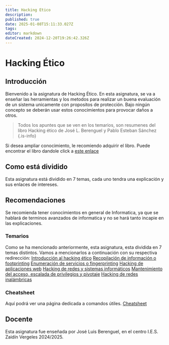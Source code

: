 ```yaml
---
title: Hacking Etico
description: 
published: true
date: 2025-01-08T15:11:33.027Z
tags: 
editor: markdown
dateCreated: 2024-12-20T19:26:42.326Z
---
```


# Hacking Ético
## Introducción
Bienvenido a la asignatura de Hacking Ético. En esta asignatura, se va a enseñar las herramientas y los metodos para realizar un buena evaluación de un sistema unicamente con propositos de protección.
Bajo ningún concepto se deberán usar estos conocimientos para provocar daños a otros.

> Todos los apuntes que se ven en los temarios, son resumenes del libro Hacking ético de José L. Berenguel y Pablo Esteban Sánchez
{.is-info}

Si desea ampliar conocimiento, le recomiendo adquirir el libro. Puede encontrar el libro dandole click a [este enlace](https://www.paraninfo.es/catalogo/9788428362672/hacking-etico)


## Como está dividido
Esta asignatura está dividido en 7 temas, cada uno tendra una explicación y sus enlaces de intereses.
## Recomendaciones
Se recomienda tener conocimientos en general de Informatica, ya que se hablará de terminos avanzados de informatica y no se hará tanto incapie en las explicaciones.
### Temarios
Como se ha mencionado anteriormente, esta asignatura, esta dividida en 7 temas distintos. Vamos a mencionarlos a continuación con su respectiva redirección:
[Introducción al hacking ético](introduccion)
[Recopilación de información o footprinting](footprinting)
[Enumeración de servicios o fingerprinting](fingerprinting)
[Hacking de aplicaciones web](web)
[Hacking de redes y sistemas informáticos](redes)
[Mantenimiento del acceso, escalada de privilegios y pivotaje](pivotaje)
[Hacking de redes inalámbricas](inalambrica)

### Cheatsheet
Aquí podrá ver una página dedicada a comandos útiles. [Cheatsheet](cheatsheet)
## Docente
Esta asignatura fue enseñada por José Luis Berenguel, en el centro I.E.S. Zaidín Vergeles 2024/2025.  

